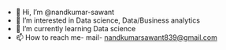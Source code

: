 - 👋 Hi, I’m @nandkumar-sawant
- 👀 I’m interested in Data science, Data/Business analytics
- 🌱 I’m currently learning Data science
- 📫 How to reach me- mail- nandkumarsawant839@gmail.com

<!---
nandkumar-sawant/nandkumar-sawant is a ✨ special ✨ repository because its `README.md` (this file) appears on your GitHub profile.
You can click the Preview link to take a look at your changes.
--->
